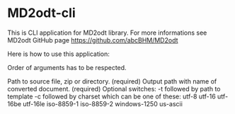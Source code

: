 # MD2odt-cli
This is CLI application for MD2odt library. For more informations see MD2odt GitHub page https://github.com/abcBHM/MD2odt

Here is how to use this application:

Order of arguments has to be respected.

Path to source file, zip or directory. (required)
Output path with name of converted document. (required)
Optional switches:
-t followed by path to template
-c followed by charset which can be one of these:
utf-8
utf-16
utf-16be
utf-16le
iso-8859-1
iso-8859-2
windows-1250
us-ascii
